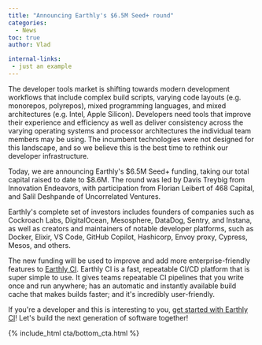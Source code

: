 ```yaml
---
title: "Announcing Earthly's $6.5M Seed+ round"
categories:
  - News
toc: true
author: Vlad

internal-links:
 - just an example
---
```


The developer tools market is shifting towards modern development workflows that include complex build scripts, varying code layouts (e.g. monorepos, polyrepos), mixed programming languages, and mixed architectures (e.g. Intel, Apple Silicon). Developers need tools that improve their experience and efficiency as well as deliver consistency across the varying operating systems and processor architectures the individual team members may be using. The incumbent technologies were not designed for this landscape, and so we believe this is the best time to rethink our developer infrastructure.

Today, we are announcing Earthly's $6.5M Seed+ funding, taking our total capital raised to date to $8.6M. The round was led by Davis Treybig from Innovation Endeavors, with participation from Florian Leibert of 468 Capital, and Salil Deshpande of Uncorrelated Ventures.

Earthly's complete set of investors includes founders of companies such as Cockroach Labs, DigitalOcean, Mesosphere, DataDog, Sentry, and Instana, as well as creators and maintainers of notable developer platforms, such as Docker, Elixir, VS Code, GitHub Copilot, Hashicorp, Envoy proxy, Cypress, Mesos, and others.

The new funding will be used to improve and add more enterprise-friendly features to [Earthly CI](/blog/launching-earthly-CI/). Earthly CI is a fast, repeatable CI/CD platform that is super simple to use. It gives teams repeatable CI pipelines that you write once and run anywhere; has an automatic and instantly available build cache that makes builds faster; and it's incredibly user-friendly.

If you're a developer and this is interesting to you, [get started with Earthly CI](https://earthly.dev/signup/earthly-ci)! Let's build the next generation of software together!

{% include_html cta/bottom_cta.html %}
